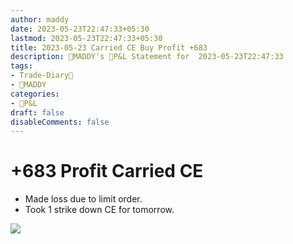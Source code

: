 ```yaml
---
author: maddy
date: 2023-05-23T22:47:33+05:30
lastmod: 2023-05-23T22:47:33+05:30
title: 2023-05-23 Carried CE Buy Profit +683
description: 🧔MADDY's 💸P&L Statement for  2023-05-23T22:47:33 
tags:
- Trade-Diary📗
- 🧔MADDY
categories: 
- 💸P&L
draft: false
disableComments: false
---
```

# +683 Profit Carried CE

- Made loss due to limit order.
- Took 1 strike down CE for tomorrow.

![](https://i.imgur.com/dxFS6gG.png)
